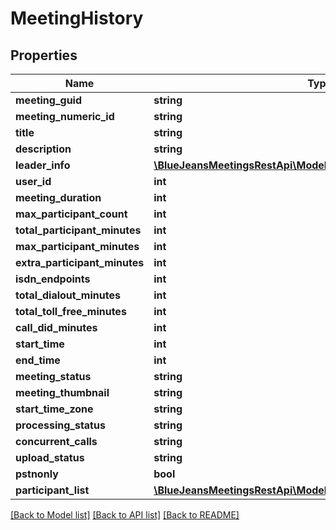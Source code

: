 # MeetingHistory

## Properties
Name | Type | Description | Notes
------------ | ------------- | ------------- | -------------
**meeting_guid** | **string** |  | [optional] 
**meeting_numeric_id** | **string** |  | [optional] 
**title** | **string** |  | [optional] 
**description** | **string** |  | [optional] 
**leader_info** | [**\BlueJeansMeetingsRestApi\Model\MeetingHistoryLeaderInfo**](MeetingHistoryLeaderInfo.md) |  | [optional] 
**user_id** | **int** |  | [optional] 
**meeting_duration** | **int** |  | [optional] 
**max_participant_count** | **int** |  | [optional] 
**total_participant_minutes** | **int** |  | [optional] 
**max_participant_minutes** | **int** |  | [optional] 
**extra_participant_minutes** | **int** |  | [optional] 
**isdn_endpoints** | **int** |  | [optional] 
**total_dialout_minutes** | **int** |  | [optional] 
**total_toll_free_minutes** | **int** |  | [optional] 
**call_did_minutes** | **int** |  | [optional] 
**start_time** | **int** |  | [optional] 
**end_time** | **int** |  | [optional] 
**meeting_status** | **string** |  | [optional] 
**meeting_thumbnail** | **string** |  | [optional] 
**start_time_zone** | **string** |  | [optional] 
**processing_status** | **string** |  | [optional] 
**concurrent_calls** | **string** |  | [optional] 
**upload_status** | **string** |  | [optional] 
**pstnonly** | **bool** |  | [optional] 
**participant_list** | [**\BlueJeansMeetingsRestApi\Model\MeetingHistoryParticipantList[]**](MeetingHistoryParticipantList.md) |  | [optional] 

[[Back to Model list]](../README.md#documentation-for-models) [[Back to API list]](../README.md#documentation-for-api-endpoints) [[Back to README]](../README.md)



